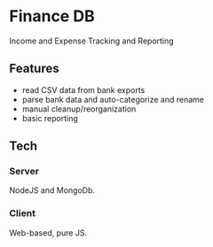 # Finance DB

Income and Expense Tracking and Reporting

## Features

- read CSV data from bank exports
- parse bank data and auto-categorize and rename
- manual cleanup/reorganization
- basic reporting

## Tech

### Server

NodeJS and MongoDb.

### Client

Web-based, pure JS.
